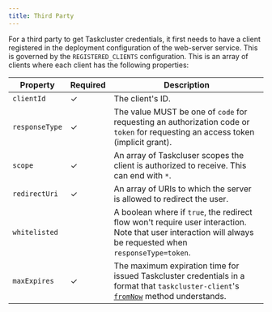 ```yaml
---
title: Third Party
---
```


For a third party to get Taskcluster credentials, it first needs to have a client registered
in the deployment configuration of the web-server service. This is governed by the `REGISTERED_CLIENTS` configuration.
This is an array of clients where each client has the following properties:

| Property | Required | Description |
--- | --- | --- |
| `clientId` | ✓ | The client's ID. |
| `responseType` | ✓ | The value MUST be one of `code` for requesting an authorization code or `token` for requesting an access token (implicit grant). |
| `scope` | ✓ | An array of Taskcluser scopes the client is authorized to receive. This can end with `*`. |
| `redirectUri` | ✓ | An array of URIs to which the server is allowed to redirect the user.  |
| `whitelisted` | | A boolean where if `true`, the redirect flow won't require user interaction. Note that user interaction will always be requested when `responseType=token`. |
| `maxExpires` | ✓ | The maximum expiration time for issued Taskcluster credentials in a format that `taskcluster-client`'s [`fromNow`](../../../clients/client#relative-date-time-utilities) method understands. |
